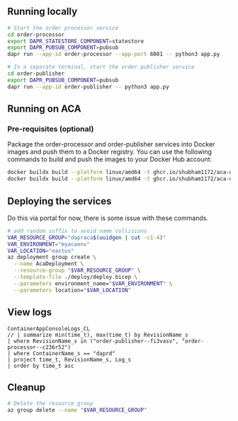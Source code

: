 ## Running locally
```bash
# Start the order processor service
cd order-processor
export DAPR_STATESTORE_COMPONENT=statestore
export DAPR_PUBSUB_COMPONENT=pubsub
dapr run --app-id order-processor --app-port 6001 -- python3 app.py

# In a separate terminal, start the order publisher service
cd order-publisher
export DAPR_PUBSUB_COMPONENT=pubsub
dapr run --app-id order-publisher -- python3 app.py
```

## Running on ACA

### Pre-requisites (optional)

Package the order-processor and order-publisher services into Docker images and push them to a Docker registry. You can use the following commands to build and push the images to your Docker Hub account:

```bash
docker buildx build --platform linux/amd64 -t ghcr.io/shubham1172/aca-dapr-example/order-processor:latest --push ./order-processor
docker buildx build --platform linux/amd64 -t ghcr.io/shubham1172/aca-dapr-example/order-publisher:latest --push ./order-publisher
```

## Deploying the services

Do this via portal for now, there is some issue with these commands.

```bash
# add random suffix to avoid name collisions
VAR_RESOURCE_GROUP="dapraca$(uuidgen | cut -c1-4)"
VAR_ENVIRONMENT="myacaenv"
VAR_LOCATION="eastus"
az deployment group create \
  --name AcaDeployment \
  --resource-group "$VAR_RESOURCE_GROUP" \
  --template-file ./deploy/deploy.bicep \
  --parameters environment_name="$VAR_ENVIRONMENT" \
  --parameters location="$VAR_LOCATION"
```

## View logs

```kql
ContainerAppConsoleLogs_CL
// | summarize min(time_t), max(time_t) by RevisionName_s
| where RevisionName_s in ("order-publisher--fi3vasv", "order-processor--c236r52")
| where ContainerName_s == "daprd"
| project time_t, RevisionName_s, Log_s
| order by time_t asc
```

## Cleanup

```bash
# Delete the resource group
az group delete --name "$VAR_RESOURCE_GROUP"
```